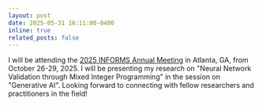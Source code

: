 ```yaml
---
layout: post
date: 2025-05-31 16:11:00-0400
inline: true
related_posts: false
---
```


I will be attending the [2025 INFORMS Annual Meeting](https://meetings.informs.org/annual/2025/) in Atlanta, GA, from October 26-29, 2025. I will be presenting my research on "Neural Network Validation through Mixed Integer Programming" in the session on "Generative AI". Looking forward to connecting with fellow researchers and practitioners in the field!
